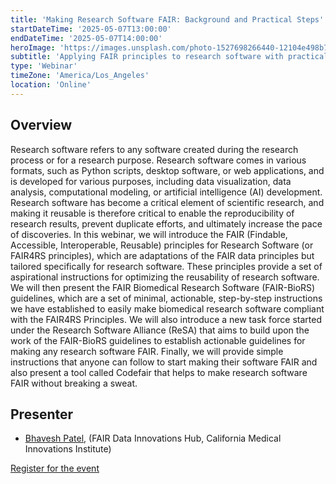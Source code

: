 ```yaml
---
title: 'Making Research Software FAIR: Background and Practical Steps'
startDateTime: '2025-05-07T13:00:00'
endDateTime: '2025-05-07T14:00:00'
heroImage: 'https://images.unsplash.com/photo-1527698266440-12104e498b76?q=80&w=1470&auto=format&fit=crop&ixlib=rb-4.0.3&ixid=M3wxMjA3fDB8MHxwaG90by1wYWdlfHx8fGVufDB8fHx8fA%3D%3D'
subtitle: 'Applying FAIR principles to research software with practical guidelines and tools.'
type: 'Webinar'
timeZone: 'America/Los_Angeles'
location: 'Online'
---
```


## Overview

Research software refers to any software created during the research process or for a research purpose. Research software comes in various formats, such as Python scripts, desktop software, or web applications, and is developed for various purposes, including data visualization, data analysis, computational modeling, or artificial intelligence (AI) development. Research software has become a critical element of scientific research, and making it reusable is therefore critical to enable the reproducibility of research results, prevent duplicate efforts, and ultimately increase the pace of discoveries. In this webinar, we will introduce the FAIR (Findable, Accessible, Interoperable, Reusable) principles for Research Software (or FAIR4RS principles), which are adaptations of the FAIR data principles but tailored specifically for research software. These principles provide a set of aspirational instructions for optimizing the reusability of research software. We will then present the FAIR Biomedical Research Software (FAIR-BioRS) guidelines, which are a set of minimal, actionable, step-by-step instructions we have established to easily make biomedical research software compliant with the FAIR4RS Principles. We will also introduce a new task force started under the Research Software Alliance (ReSA) that aims to build upon the work of the FAIR-BioRS guidelines to establish actionable guidelines for making any research software FAIR. Finally, we will provide simple instructions that anyone can follow to start making their software FAIR and also present a tool called Codefair that helps to make research software FAIR without breaking a sweat.

## Presenter
- [Bhavesh Patel](/team#Bhavesh-Patel), (FAIR Data Innovations Hub, California Medical Innovations Institute)

[Register for the event](https://www.zoomgov.com/meeting/register/OUOlBppNRqyv9iZDpdfCgQ#/registration)